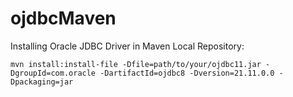 # ojdbcMaven

Installing Oracle JDBC Driver in Maven Local Repository:

    mvn install:install-file -Dfile=path/to/your/ojdbc11.jar -DgroupId=com.oracle -DartifactId=ojdbc8 -Dversion=21.11.0.0 -Dpackaging=jar
